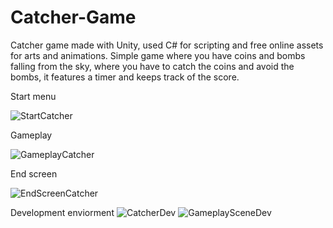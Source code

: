 # Catcher-Game
Catcher game made with Unity, used C# for scripting and free online assets for arts and animations.
Simple game where you have coins and bombs falling from the sky, where you have to catch the coins and avoid the bombs, it features a timer and keeps track of the score.

Start menu

![StartCatcher](https://github.com/NikolayShtipkov/Catcher-Game/assets/50198430/d2128e63-207a-44af-8bae-fb99633d22f4)

Gameplay

![GameplayCatcher](https://github.com/NikolayShtipkov/Catcher-Game/assets/50198430/ba3ce0c4-e12a-46c4-aefe-c8cbbd1854ab)

End screen

![EndScreenCatcher](https://github.com/NikolayShtipkov/Catcher-Game/assets/50198430/933c98e4-0cca-4faf-905c-9c08a3b0caa3)

Development enviorment
![CatcherDev](https://github.com/NikolayShtipkov/Catcher-Game/assets/50198430/d86cd2ca-7130-4476-9c88-75a3a1cd8dc0)
![GameplaySceneDev](https://github.com/NikolayShtipkov/Catcher-Game/assets/50198430/d0943788-6a71-4b8f-83a3-b663339fd6ff)
